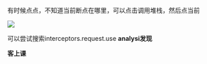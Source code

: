有时候点点，不知道当前断点在哪里，可以点击调用堆栈，然后点当前

![](D:/download/youdaonote-pull-master/data/Technology/Python/python逆向爬虫/images/WEBRESOURCEd43884aca07e35c48ea25087aada6106截图.png)

可以尝试搜索interceptors.request.use **analysi发现**

**客上课**